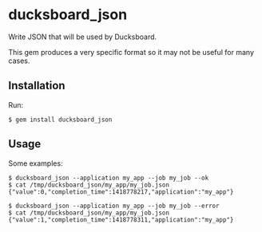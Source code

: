 # ducksboard_json

Write JSON that will be used by Ducksboard.

This gem produces a very specific format so it may not be useful for many cases.

## Installation

Run:

    $ gem install ducksboard_json

## Usage

Some examples:

    $ ducksboard_json --application my_app --job my_job --ok
    $ cat /tmp/ducksboard_json/my_app/my_job.json
    {"value":0,"completion_time":1418778217,"application":"my_app"}

    $ ducksboard_json --application my_app --job my_job --error
    $ cat /tmp/ducksboard_json/my_app/my_job.json
    {"value":1,"completion_time":1418778311,"application":"my_app"}
